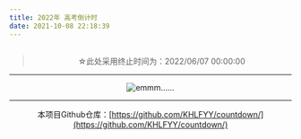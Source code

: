 ```yaml
---
title: 2022年 高考倒计时
date: 2021-10-08 22:18:39
---
```


<body>
  <p><div align=center><h2 class="count"></h2>
  <script>
      window.onload = function () {
          countDown();
          function addZero(i) {
              return i < 10 ? "0" + i: i + "";
          }
          function countDown() {
              var nowtime = new Date();
              var endtime = new Date("2022/06/07,00:00:00");
              var lefttime = parseInt((endtime.getTime() - nowtime.getTime()) / 1000);
              var d = parseInt(lefttime / (24*60*60))
              var h = parseInt(lefttime / (60 * 60) % 24);
              var m = parseInt(lefttime / 60 % 60);
              var s = parseInt(lefttime % 60);
              d = addZero(d)
              h = addZero(h);
              m = addZero(m);
              s = addZero(s);
              document.querySelector(".count").innerHTML = `${d}天 ${h} 时 ${m} 分 ${s} 秒`;
              if (lefttime <= 0) {
                  document.querySelector(".count").innerHTML = "2022年高考已开始";
                  return;
              }
              setTimeout(countDown, 1000);
            }
        }
    </script>
</body>

> ☆此处采用终止时间为：2022/06/07 00:00:00

---

![emmm……](https://pic.imgdb.cn/item/616056592ab3f51d913823dd.png)

---

本项目Github仓库：[https://github.com/KHLFYY/countdown/](https://github.com/KHLFYY/countdown/)
